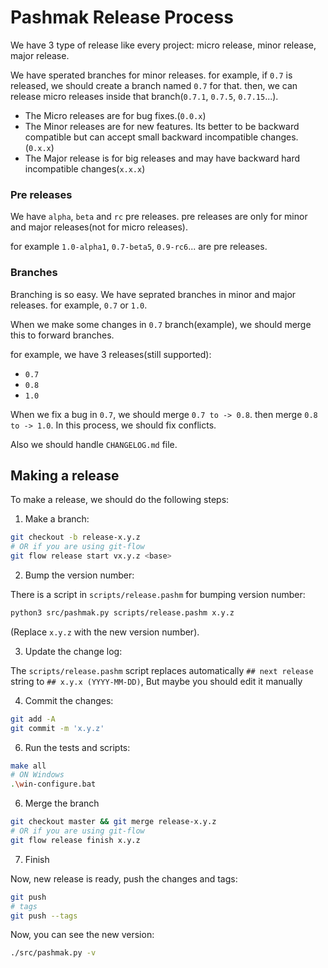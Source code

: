 # Pashmak Release Process
We have 3 type of release like every project: micro release, minor release, major release.

We have sperated branches for minor releases. for example, if `0.7` is released, we should create a branch named `0.7` for that. then, we can release micro releases inside that branch(`0.7.1`, `0.7.5`, `0.7.15`...).

- The Micro releases are for bug fixes.(`0.0.x`)
- The Minor releases are for new features. Its better to be backward compatible but can accept small backward incompatible changes. (`0.x.x`)
- The Major release is for big releases and may have backward hard incompatible changes(`x.x.x`)

### Pre releases
We have `alpha`, `beta` and `rc` pre releases. pre releases are only for minor and major releases(not for micro releases).

for example `1.0-alpha1`, `0.7-beta5`, `0.9-rc6`... are pre releases.

### Branches
Branching is so easy. We have seprated branches in minor and major releases. for example, `0.7` or `1.0`.

When we make some changes in `0.7` branch(example), we should merge this to forward branches.

for example, we have 3 releases(still supported):

- `0.7`
- `0.8`
- `1.0`

When we fix a bug in `0.7`, we should merge `0.7 to -> 0.8`. then merge `0.8 to -> 1.0`. In this process, we should fix conflicts.

Also we should handle `CHANGELOG.md` file.

## Making a release
To make a release, we should do the following steps:

1. Make a branch:

```bash
git checkout -b release-x.y.z
# OR if you are using git-flow
git flow release start vx.y.z <base>
```

2. Bump the version number:

There is a script in `scripts/release.pashm` for bumping version number:

```bash
python3 src/pashmak.py scripts/release.pashm x.y.z
```

(Replace `x.y.z` with the new version number).

3. Update the change log:

The `scripts/release.pashm` script replaces automatically `## next release` string to `## x.y.x (YYYY-MM-DD)`, But maybe you should edit it manually

4. Commit the changes:

```bash
git add -A
git commit -m 'x.y.z'
```

6. Run the tests and scripts:

```bash
make all
# ON Windows
.\win-configure.bat
```

6. Merge the branch

```bash
git checkout master && git merge release-x.y.z
# OR if you are using git-flow
git flow release finish x.y.z
```

7. Finish

Now, new release is ready, push the changes and tags:

```bash
git push
# tags
git push --tags
```

Now, you can see the new version:

```bash
./src/pashmak.py -v
```

